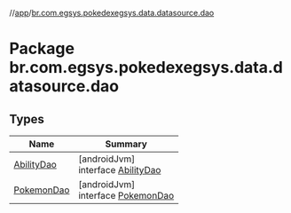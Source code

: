//[app](../../index.md)/[br.com.egsys.pokedexegsys.data.datasource.dao](index.md)

# Package br.com.egsys.pokedexegsys.data.datasource.dao

## Types

| Name | Summary |
|---|---|
| [AbilityDao](-ability-dao/index.md) | [androidJvm]<br>interface [AbilityDao](-ability-dao/index.md) |
| [PokemonDao](-pokemon-dao/index.md) | [androidJvm]<br>interface [PokemonDao](-pokemon-dao/index.md) |
